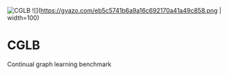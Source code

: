 ![CGLB](https://github.com/QueuQ/CGLB/blob/main/figures/logo2.png=x100)
![](https://gyazo.com/eb5c5741b6a9a16c692170a41a49c858.png | width=100)
# CGLB
Continual graph learning benchmark
